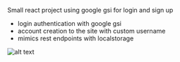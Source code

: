 Small react project using google gsi for login and sign up

- login authentication with google gsi
- account creation to the site with custom username
- mimics rest endpoints with localstorage

![alt text](https://img001.prntscr.com/file/img001/5FiRL-pWRqmlGLXi-j8lmw.png)
